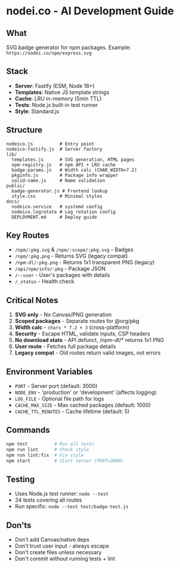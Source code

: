 # nodei.co - AI Development Guide

## What
SVG badge generator for npm packages. Example: `https://nodei.co/npm/express.svg`

## Stack
- **Server**: Fastify (ESM, Node 18+)
- **Templates**: Native JS template strings
- **Cache**: LRU in-memory (5min TTL)
- **Tests**: Node.js built-in test runner
- **Style**: Standard.js

## Structure
```
nodeico.js          # Entry point
nodeico-fastify.js  # Server factory
lib/
  templates.js      # SVG generation, HTML pages
  npm-registry.js   # npm API + LRU cache
  badge-params.js   # Width calc (CHAR_WIDTH=7.2)
  pkginfo.js        # Package info wrapper
  valid-name.js     # Name validation
public/
  badge-generator.js # Frontend lookup
  style.css         # Minimal styles
docs/
  nodeico.service   # systemd config
  nodeico.logrotate # Log rotation config
  DEPLOYMENT.md     # Deploy guide
```

## Key Routes
- `/npm/:pkg.svg` & `/npm/:scope/:pkg.svg` - Badges
- `/npm/:pkg.png` - Returns SVG (legacy compat)
- `/npm-dl/:pkg.png` - Returns 1x1 transparent PNG (legacy)
- `/api/npm/info/:pkg` - Package JSON
- `/~:user` - User's packages with details
- `/_status` - Health check

## Critical Notes
1. **SVG only** - No Canvas/PNG generation
2. **Scoped packages** - Separate routes for @org/pkg
3. **Width calc** - `chars * 7.2 + 3` (cross-platform)
4. **Security** - Escape HTML, validate inputs, CSP headers
5. **No download stats** - API defunct, /npm-dl/* returns 1x1 PNG
6. **User route** - Fetches full package details
7. **Legacy compat** - Old routes return valid images, not errors

## Environment Variables
- `PORT` - Server port (default: 3000)
- `NODE_ENV` - 'production' or 'development' (affects logging)
- `LOG_FILE` - Optional file path for logs
- `CACHE_MAX_SIZE` - Max cached packages (default: 1000)
- `CACHE_TTL_MINUTES` - Cache lifetime (default: 5)

## Commands
```bash
npm test          # Run all tests
npm run lint      # Check style
npm run lint:fix  # Fix style
npm start         # Start server (PORT=3000)
```

## Testing
- Uses Node.js test runner: `node --test`
- 34 tests covering all routes
- Run specific: `node --test test/badge-test.js`

## Don'ts
- Don't add Canvas/native deps
- Don't trust user input - always escape
- Don't create files unless necessary
- Don't commit without running tests + lint